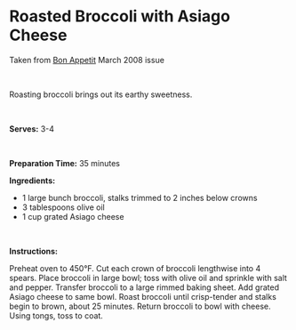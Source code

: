 Roasted Broccoli with Asiago Cheese
===================================

Taken from [Bon Appetit](http://www.bonappetit.com/recipes) March 2008 issue

 

Roasting broccoli brings out its earthy sweetness.

 

**Serves:** 3-4

 

**Preparation Time:** 35 minutes

**Ingredients:**

-   1 large bunch broccoli, stalks trimmed to 2 inches below crowns
-   3 tablespoons olive oil
-   1 cup grated Asiago cheese

 

**Instructions:**

Preheat oven to 450°F. Cut each crown of broccoli lengthwise into 4 spears. Place broccoli in large bowl; toss with olive oil and sprinkle with salt and pepper. Transfer broccoli to a large rimmed baking sheet. Add grated Asiago cheese to same bowl. Roast broccoli until crisp-tender and stalks begin to brown, about 25 minutes. Return broccoli to bowl with cheese. Using tongs, toss to coat.
